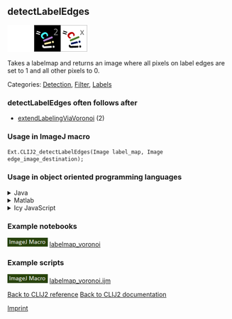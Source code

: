 ## detectLabelEdges
<img src="images/mini_empty_logo.png"/><img src="images/mini_clij2_logo.png"/><img src="images/mini_clijx_logo.png"/>

Takes a labelmap and returns an image where all pixels on label edges are set to 1 and all other pixels to 0.

Categories: [Detection](https://clij.github.io/clij2-docs/reference__detection), [Filter](https://clij.github.io/clij2-docs/reference__filter), [Labels](https://clij.github.io/clij2-docs/reference__label)

### detectLabelEdges often follows after
* <a href="reference_extendLabelingViaVoronoi">extendLabelingViaVoronoi</a> (2)


### Usage in ImageJ macro
```
Ext.CLIJ2_detectLabelEdges(Image label_map, Image edge_image_destination);
```


### Usage in object oriented programming languages



<details>

<summary>
Java
</summary>
<pre class="highlight">// init CLIJ and GPU
import net.haesleinhuepf.clij2.CLIJ2;
import net.haesleinhuepf.clij.clearcl.ClearCLBuffer;
CLIJ2 clij2 = CLIJ2.getInstance();

// get input parameters
ClearCLBuffer label_map = clij2.push(label_mapImagePlus);
edge_image_destination = clij2.create(label_map);
</pre>

<pre class="highlight">
// Execute operation on GPU
clij2.detectLabelEdges(label_map, edge_image_destination);
</pre>

<pre class="highlight">
// show result
edge_image_destinationImagePlus = clij2.pull(edge_image_destination);
edge_image_destinationImagePlus.show();

// cleanup memory on GPU
clij2.release(label_map);
clij2.release(edge_image_destination);
</pre>

</details>



<details>

<summary>
Matlab
</summary>
<pre class="highlight">% init CLIJ and GPU
clij2 = init_clatlab();

% get input parameters
label_map = clij2.pushMat(label_map_matrix);
edge_image_destination = clij2.create(label_map);
</pre>

<pre class="highlight">
% Execute operation on GPU
clij2.detectLabelEdges(label_map, edge_image_destination);
</pre>

<pre class="highlight">
% show result
edge_image_destination = clij2.pullMat(edge_image_destination)

% cleanup memory on GPU
clij2.release(label_map);
clij2.release(edge_image_destination);
</pre>

</details>



<details>

<summary>
Icy JavaScript
</summary>
<pre class="highlight">// init CLIJ and GPU
importClass(net.haesleinhuepf.clicy.CLICY);
importClass(Packages.icy.main.Icy);

clij2 = CLICY.getInstance();

// get input parameters
label_map_sequence = getSequence();
label_map = clij2.pushSequence(label_map_sequence);
edge_image_destination = clij2.create(label_map);
</pre>

<pre class="highlight">
// Execute operation on GPU
clij2.detectLabelEdges(label_map, edge_image_destination);
</pre>

<pre class="highlight">
// show result
edge_image_destination_sequence = clij2.pullSequence(edge_image_destination)
Icy.addSequence(edge_image_destination_sequence);
// cleanup memory on GPU
clij2.release(label_map);
clij2.release(edge_image_destination);
</pre>

</details>





### Example notebooks
<a href="https://clij.github.io/clij2-docs/md/labelmap_voronoi"><img src="images/language_macro.png" height="20"/></a> [labelmap_voronoi](https://clij.github.io/clij2-docs/md/labelmap_voronoi)  




### Example scripts
<a href="https://github.com/clij/clij2-docs/blob/master/src/main/macro/labelmap_voronoi.ijm"><img src="images/language_macro.png" height="20"/></a> [labelmap_voronoi.ijm](https://github.com/clij/clij2-docs/blob/master/src/main/macro/labelmap_voronoi.ijm)  


[Back to CLIJ2 reference](https://clij.github.io/clij2-docs/reference)
[Back to CLIJ2 documentation](https://clij.github.io/clij2-docs)

[Imprint](https://clij.github.io/imprint)
